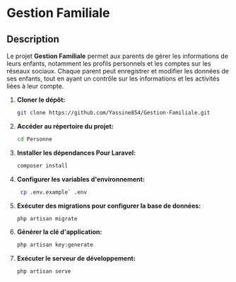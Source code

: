 # Gestion Familiale

## Description

Le projet **Gestion Familiale** permet aux parents de gérer les informations de leurs enfants, notamment les profils personnels et les comptes sur les réseaux sociaux. Chaque parent peut enregistrer et modifier les données de ses enfants, tout en ayant un contrôle sur les informations et les activités liées à leur compte.

1. **Cloner le dépôt:**
    ```bash
    git clone https://github.com/Yassine854/Gestion-Familiale.git
    ```
2. **Accéder au répertoire du projet:**
    ```bash
    cd Personne
    ```

3. **Installer les dépendances Pour Laravel:**
    ```bash
    composer install
    ```

4. **Configurer les variables d'environnement:**
   ```bash
    cp .env.example` .env
    ```
    

5. **Exécuter des migrations pour configurer la base de données:**
    ```bash
    php artisan migrate
    ```

6. **Générer la clé d'application:**
    ```bash
    php artisan key:generate
    ```

7. **Exécuter le serveur de développement:**
    ```bash
    php artisan serve
    ```




